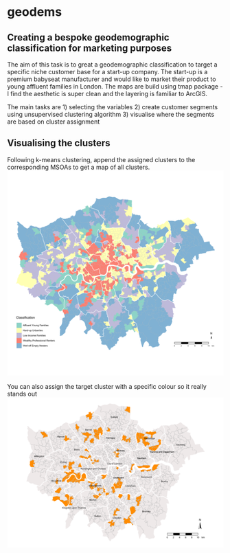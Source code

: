 # geodems
## Creating a bespoke geodemographic classification for marketing purposes

The aim of this task is to great a geodemographic classification to target a specific niche customer base for a start-up company. 
The start-up is a premium babyseat manufacturer and would like to market their product to young affluent families in London. 
The maps are build using tmap package - I find the aesthetic is super clean and the layering is familiar to ArcGIS.  

The main tasks are 1) selecting the variables 
                   2) create customer segments using unsupervised clustering algorithm 
                   3) visualise where the segments are based on cluster assignment 

## Visualising the clusters

Following k-means clustering, append the assigned clusters to the corresponding MSOAs to get a map of all clusters. 
![Clusters](https://github.com/andyly-codes/geodems/blob/master/Rplot52.svg)

You can also assign the target cluster with a specific colour so it really stands out
![Target](https://github.com/andyly-codes/geodems/blob/master/Rplot59.svg)
